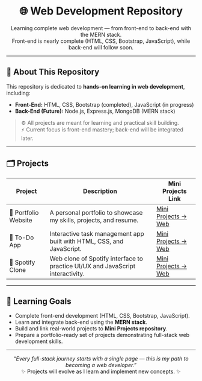 <h1 align="center">🌐 Web Development Repository</h1>

<p align="center">
Learning complete web development — from front-end to back-end with the MERN stack.<br>
Front-end is nearly complete (HTML, CSS, Bootstrap, JavaScript), while back-end will follow soon.
</p>

---

## 📘 About This Repository

This repository is dedicated to **hands-on learning in web development**, including:

- **Front-End:** HTML, CSS, Bootstrap (completed), JavaScript (in progress)  
- **Back-End (Future):** Node.js, Express.js, MongoDB (MERN stack)  

> ⚙️ All projects are meant for learning and practical skill building.  
> ⚡ Current focus is front-end mastery; back-end will be integrated later.

---

## 🗂️ Projects

| Project | Description | Mini Projects Link |
|---------|-------------|------------------|
| 💼 Portfolio Website | A personal portfolio to showcase my skills, projects, and resume. | [ Mini Projects → Web ](https://github.com/ryan-4u/Mini-Projects/tree/main/Web) |
| 📝 To-Do App | Interactive task management app built with HTML, CSS, and JavaScript. | [ Mini Projects → Web ](https://github.com/ryan-4u/Mini-Projects/tree/main/Web) |
| 🎵 Spotify Clone | Web clone of Spotify interface to practice UI/UX and JavaScript interactivity. | [ Mini Projects → Web ](https://github.com/ryan-4u/Mini-Projects/tree/main/Web) |

---

## 🧩 Learning Goals

- Complete front-end development (HTML, CSS, Bootstrap, JavaScript).  
- Learn and integrate back-end using the **MERN stack**.  
- Build and link real-world projects to **Mini Projects repository**.  
- Prepare a portfolio-ready set of projects demonstrating full-stack web development skills.

---

<p align="center">
<i>“Every full-stack journey starts with a single page — this is my path to becoming a web developer.”</i><br>
✨ Projects will evolve as I learn and implement new concepts. ✨
</p>
